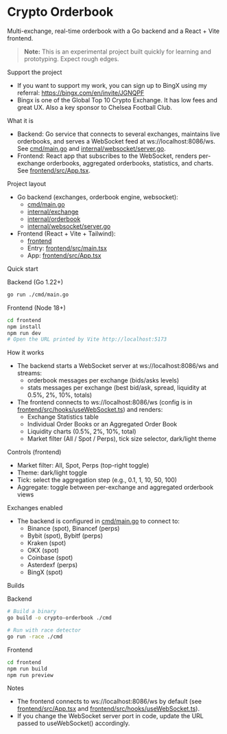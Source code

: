 # Crypto Orderbook

Multi-exchange, real-time orderbook with a Go backend and a React + Vite frontend.

> **Note:** This is an experimental project built quickly for learning and prototyping. Expect rough edges.

Support the project
- If you want to support my work, you can sign up to BingX using my referral: https://bingx.com/en/invite/JGNQPF
- Bingx is one of the Global Top 10 Crypto Exchange. It has low fees and great UX. Also a key sponsor to Chelsea Football Club.

What it is
- Backend: Go service that connects to several exchanges, maintains live orderbooks, and serves a WebSocket feed at ws://localhost:8086/ws. See [cmd/main.go](cmd/main.go) and [internal/websocket/server.go](internal/websocket/server.go).
- Frontend: React app that subscribes to the WebSocket, renders per-exchange orderbooks, aggregated orderbooks, statistics, and charts. See [frontend/src/App.tsx](frontend/src/App.tsx).

Project layout
- Go backend (exchanges, orderbook engine, websocket):
  - [cmd/main.go](cmd/main.go)
  - [internal/exchange](internal/exchange)
  - [internal/orderbook](internal/orderbook)
  - [internal/websocket/server.go](internal/websocket/server.go)
- Frontend (React + Vite + Tailwind):
  - [frontend](frontend)
  - Entry: [frontend/src/main.tsx](frontend/src/main.tsx)
  - App: [frontend/src/App.tsx](frontend/src/App.tsx)

Quick start

Backend (Go 1.22+)
```bash
go run ./cmd/main.go
```

Frontend (Node 18+)
```bash
cd frontend
npm install
npm run dev
# Open the URL printed by Vite http://localhost:5173
```

How it works
- The backend starts a WebSocket server at ws://localhost:8086/ws and streams:
  - orderbook messages per exchange (bids/asks levels)
  - stats messages per exchange (best bid/ask, spread, liquidity at 0.5%, 2%, 10%, totals)
- The frontend connects to ws://localhost:8086/ws (config is in [frontend/src/hooks/useWebSocket.ts](frontend/src/hooks/useWebSocket.ts)) and renders:
  - Exchange Statistics table
  - Individual Order Books or an Aggregated Order Book
  - Liquidity charts (0.5%, 2%, 10%, total)
  - Market filter (All / Spot / Perps), tick size selector, dark/light theme

Controls (frontend)
- Market filter: All, Spot, Perps (top-right toggle)
- Theme: dark/light toggle
- Tick: select the aggregation step (e.g., 0.1, 1, 10, 50, 100)
- Aggregate: toggle between per-exchange and aggregated orderbook views

Exchanges enabled
- The backend is configured in [cmd/main.go](cmd/main.go) to connect to:
  - Binance (spot), Binancef (perps)
  - Bybit (spot), Bybitf (perps)
  - Kraken (spot)
  - OKX (spot)
  - Coinbase (spot)
  - Asterdexf (perps)
  - BingX (spot)

Builds

Backend
```bash
# Build a binary
go build -o crypto-orderbook ./cmd

# Run with race detector
go run -race ./cmd
```

Frontend
```bash
cd frontend
npm run build
npm run preview
```

Notes
- The frontend connects to ws://localhost:8086/ws by default (see [frontend/src/App.tsx](frontend/src/App.tsx) and [frontend/src/hooks/useWebSocket.ts](frontend/src/hooks/useWebSocket.ts)).
- If you change the WebSocket server port in code, update the URL passed to useWebSocket() accordingly.